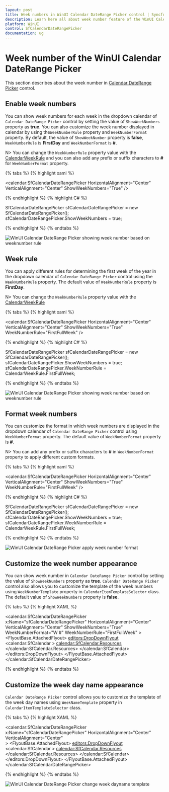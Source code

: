 ```yaml
---
layout: post
title: Week numbers in WinUI Calendar DateRange Picker control | Syncfusion
description: Learn here all about week number feature of the WinUI Calendar DateRange Picker (SfCalendarDateRangePicker) control and much more.
platform: WinUI
control: SfCalendarDateRangePicker
documentation: ug
---
```


# Week number of the WinUI Calendar DateRange Picker

This section describes about the week number in [Calendar DateRange Picker](https://help.syncfusion.com/cr/winui/Syncfusion.UI.Xaml.Calendar.SfCalendarDateRangePicker.html) control.

## Enable week numbers

You can show week numbers for each week in the dropdown calendar of `Calendar DateRange Picker` control by setting the value of `ShowWeekNumbers` property as **true**. You can also customize the week number displayed in calendar by using the`WeekNumberRule` property and `WeekNumberFormat` property. By default, the value of `ShowWeekNumber` property is **false**, `WeekNumberRule` is **FirstDay** and `WeekNumberFormat` is **#**.

N> You can change the `WeekNumberRule` property value with the [CalendarWeekRule](https://docs.microsoft.com/en-us/dotnet/api/system.globalization.calendarweekrule?view=net-5.0) and you can also add any prefix or suffix characters to **#** for `WeekNumberFormat` property.

{% tabs %}
{% highlight xaml %}

<calendar:SfCalendarDateRangePicker HorizontalAlignment="Center" VerticalAlignment="Center"
                     ShowWeekNumbers="True"
                     />

{% endhighlight %}
{% highlight C# %}

SfCalendarDateRangePicker sfCalendarDateRangePicker = new SfCalendarDateRangePicker();
sfCalendarDateRangePicker.ShowWeekNumbers = true;

{% endhighlight %}
{% endtabs %}

![WinUI Calendar DateRange Picker showing week number based on weeknumber rule](Week_Numbers_images/winui-calendardaterangepicker-show-weeknumber.png)

## Week rule

You can apply different rules for determining the first week of the year in the dropdown calendar of `Calendar DateRange Picker` control using the `WeekNumberRule` property. The default value of `WeekNumberRule` property is **FirstDay**.

N> You can change the `WeekNumberRule` property value with the [CalendarWeekRule](https://docs.microsoft.com/en-us/dotnet/api/system.globalization.calendarweekrule?view=net-5.0) 

{% tabs %}
{% highlight xaml %}

<calendar:SfCalendarDateRangePicker HorizontalAlignment="Center" VerticalAlignment="Center"
                     ShowWeekNumbers="True" WeekNumberRule="FirstFullWeek"
                     />

{% endhighlight %}
{% highlight C# %}

SfCalendarDateRangePicker sfCalendarDateRangePicker = new SfCalendarDateRangePicker();
sfCalendarDateRangePicker.ShowWeekNumbers = true;
sfCalendarDateRangePicker.WeekNumberRule = CalendarWeekRule.FirstFullWeek;

{% endhighlight %}
{% endtabs %}

![WinUI Calendar DateRange Picker showing week number based on weeknumber rule](Week_Numbers_images/winui-calendardaterangepicker-weekrule.png)

## Format week numbers

You can customize the format in which week numbers are displayed in the dropdown calendar of `Calendar DateRange Picker` control using `WeekNumberFormat` property. The default value of `WeekNumberFormat` property is **#**.

N> You can add any prefix or suffix characters to **#** in `WeekNumberFormat` property to apply different custom formats.

{% tabs %}
{% highlight xaml %}

<calendar:SfCalendarDateRangePicker HorizontalAlignment="Center" VerticalAlignment="Center"
                     ShowWeekNumbers="True" WeekNumberRule="FirstFullWeek"
                     />

{% endhighlight %}
{% highlight C# %}

SfCalendarDateRangePicker sfCalendarDateRangePicker = new SfCalendarDateRangePicker();
sfCalendarDateRangePicker.ShowWeekNumbers = true;
sfCalendarDateRangePicker.WeekNumberRule = CalendarWeekRule.FirstFullWeek;

{% endhighlight %}
{% endtabs %}

![WinUI Calendar DateRange Picker apply week number format](Week_Numbers_images/winui-calendardaterangepicker-custom-format.png)

## Customize the week number appearance

You can show week number in `Calendar DateRange Picker` control by setting the value of `ShowWeekNumbers` property  as **true**.
`Calendar DateRange Picker` control also allows you to customize the template of the week numbers using `WeekNumberTemplate` property in `CalendarItemTemplateSelector` class. The default value of `ShowWeekNumbers` property is **false**.

{% tabs %}
{% highlight XAML %}

<calendar:SfCalendarDateRangePicker x:Name="sfCalendarDateRangePicker"
                            HorizontalAlignment="Center" VerticalAlignment="Center" ShowWeekNumbers="True"
                            WeekNumberFormat="W #" WeekNumberRule="FirstFullWeek"
                            >
    <FlyoutBase.AttachedFlyout>
        <editors:DropDownFlyout>
            <calendar:SfCalendar >
                <calendar:SfCalendar.Resources>
                    <Style TargetType="calendar:CalendarItem">
                        <Setter Property="ContentTemplateSelector">
                            <Setter.Value>
                                <calendar:CalendarItemTemplateSelector>
                                    <calendar:CalendarItemTemplateSelector.WeekNumberTemplate>
                                        <DataTemplate>
                                            <TextBlock Text="{Binding DisplayText}" FontWeight="Bold" Foreground="Red"/>
                                        </DataTemplate>
                                    </calendar:CalendarItemTemplateSelector.WeekNumberTemplate>
                                </calendar:CalendarItemTemplateSelector>
                            </Setter.Value>
                        </Setter>
                    </Style>
                </calendar:SfCalendar.Resources>
            </calendar:SfCalendar>
        </editors:DropDownFlyout>
    </FlyoutBase.AttachedFlyout>
</calendar:SfCalendarDateRangePicker>

{% endhighlight %}
{% endtabs %}


## Customize the week day name appearance

`Calendar DateRange Picker` control allows you to customize the template of the week day names using `WeekNameTemplate` property in `CalendarItemTemplateSelector` class. 

{% tabs %}
{% highlight XAML %}

<calendar:SfCalendarDateRangePicker x:Name="sfCalendarDateRangePicker"
                            HorizontalAlignment="Center" VerticalAlignment="Center"  
                            >
    <FlyoutBase.AttachedFlyout>
        <editors:DropDownFlyout>
            <calendar:SfCalendar >
                <calendar:SfCalendar.Resources>
                    <Style TargetType="calendar:CalendarItem">
                        <Setter Property="ContentTemplateSelector">
                            <Setter.Value>
                                <calendar:CalendarItemTemplateSelector>
                                    <calendar:CalendarItemTemplateSelector.WeekNameTemplate>
                                        <DataTemplate>
                                            <TextBlock Text="{Binding DisplayText}" FontWeight="Bold" Foreground="Red"/>
                                        </DataTemplate>
                                    </calendar:CalendarItemTemplateSelector.WeekNameTemplate>
                                </calendar:CalendarItemTemplateSelector>
                            </Setter.Value>
                        </Setter>
                    </Style>
                </calendar:SfCalendar.Resources>
            </calendar:SfCalendar>
        </editors:DropDownFlyout>
    </FlyoutBase.AttachedFlyout>
</calendar:SfCalendarDateRangePicker>

{% endhighlight %}
{% endtabs %}

![WinUI Calendar DateRange Picker change week dayname template](Calendar-UI-Customization_images/winui-calendar-daterange-picker-weeknametemplate.png)